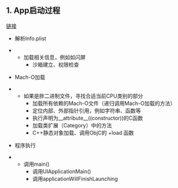 ## 1. App启动过程

[链接](https://zhuanlan.zhihu.com/p/28600469)

- 解析Info.plist

- - 加载相关信息，例如如闪屏
	- 沙箱建立、权限检查

- Mach-O加载

- - 如果是胖二进制文件，寻找合适当前CPU类别的部分
	- 加载所有依赖的Mach-O文件（递归调用Mach-O加载的方法）
	- 定位内部、外部指针引用，例如字符串、函数等
	- 执行声明为__attribute__((constructor))的C函数
	- 加载类扩展（Category）中的方法
	- C++静态对象加载、调用ObjC的 +load 函数

- 程序执行

- - 调用main()
	- 调用UIApplicationMain()
	- 调用applicationWillFinishLaunching